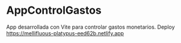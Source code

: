 # AppControlGastos
App desarrollada con Vite para controlar gastos monetarios.
Deploy https://mellifluous-platypus-eed62b.netlify.app
